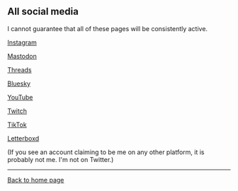 ## All social media

I cannot guarantee that all of these pages will be consistently active.


[Instagram](https://www.instagram.com/nintendult)

<a rel="me" href="https://mastodon.social/@Nintendult">Mastodon</a>

<a rel="me" href="https://www.threads.net/@nintendult">Threads</a>

[Bluesky](https://bsky.app/profile/nintendult.xyz)

[YouTube](https://www.youtube.com/nintendult)

[Twitch](https://www.twitch.tv/nintendult)

[TikTok](https://www.tiktok.com/@nintendult)

[Letterboxd](https://letterboxd.com/nintendult/)

(If you see an account claiming to be me on any other platform, it is probably not me. I'm not on Twitter.)

----

[Back to home page](/)

